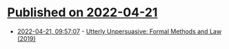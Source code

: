 # [Published on 2022-04-21](index.md)

* [2022-04-21, 09:57:07](https://news.ycombinator.com/item?id=31107570) - [Utterly Unpersuasive: Formal Methods and Law (2019)](https://roundtablelaw.medium.com/utterly-unpersuasive-formal-methods-and-law-bb8ecf048374)
